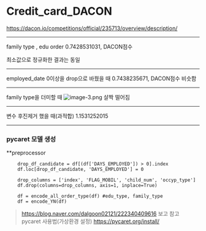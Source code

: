 # Credit_card_DACON
https://dacon.io/competitions/official/235713/overview/description/

<hr>

family type , edu order
0.7428531031, DACON점수

최소값으로 정규화한 결과는 동일 

<hr>

employed_date 0이상을 drop으로 바꿨을 때 
0.7438235671, DACON점수
비슷함

<hr>

family type을 더미할 때 
![image-3.png](attachment:image-3.png)
살짝 떨어짐

<hr>

변수 후진제거 했을 때(과적합)
1.1531252015	

<hr>

### pycaret 모델 생성 

**preprocessor 

        drop_df_candidate = df[(df['DAYS_EMPLOYED']) > 0].index
        df.loc[drop_df_candidate, 'DAYS_EMPLOYED'] = 0

        drop_columns = ['index', 'FLAG_MOBIL', 'child_num', 'occyp_type']
        df.drop(columns=drop_columns, axis=1, inplace=True)

        df = encode_all_order_type(df) #edu_type, family_type
        df = encode_YN(df)


> https://blog.naver.com/dalgoon02121/222340409616 보고 참고<br>
> pycaret 사용법(가상환경 설정) https://pycaret.org/install/


